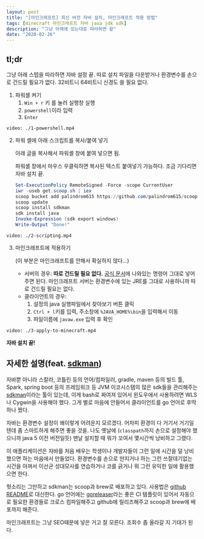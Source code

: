 ```yaml
---
layout: post
title: "[마인크래프트] 최신 버전 자바 설치, 마인크래프트 적용 방법"
tags: [minecraft 마인크래프트 자바 java jdk sdk]
description: "그냥 아래에 있는대로 따라하면 끝"
date: "2020-02-26"
---
```


## tl;dr

그냥 아래 스텝을 따라하면 자바 설정 끝. 따로 설치 파일을 다운받거나 환경변수를 손으로 건드릴 필요가 없다. 32비트니 64비트니 신경도 쓸 필요 없다.

1. 파워셸 켜기
    1. `Win + r` 키 를 눌러 실행창 실행
    2. `powershell`이라 입력
    3. `Enter`

`video: ./1-powershell.mp4`

2. 파워 셸에 아래 스크립트를 복사/붙여 넣기

    아래 글을 복사해서 파워셸 창에 붙여 넣으면 됨.

    파워셸 창에서 마우스 우클릭하면 복사된 텍스트 붙여넣기 가능하다. 조금 기다리면 자바 설치 끝.

    ```powershell
    Set-ExecutionPolicy RemoteSigned -Force -scope CurrentUser
    iwr -useb get.scoop.sh | iex
    scoop bucket add palindrom615 https://github.com/palindrom615/scoop-bucket
    scoop update
    scoop install sdkman
    sdk install java
    Invoke-Expression (sdk export windows)
    Write-Output "Done!"
    ```

`video: ./2-scripting.mp4`

3. 마인크래프트에 적용하기
    
    (이 부분은 마인크래프트를 안해서 확실하지 않다...)
    * 서버의 경우: **따로 건드릴 필요 없다.** [공식 문서](https://www.minecraft.net/ko-kr/download/server/)에 나와있는 명령어 그대로 넣어주면 된다. 마인크래프트 서버는 환경변수에 있는 JRE를 그대로 사용하니까 따로 건드릴 필요는 없다.
    * 클라이언트의 경우: 
        1. 설정의 java 실행파일에서 찾아보기 버튼 클릭
        2. `Ctrl + l`키를 입력, 주소창에  `%JAVA_HOME%\bin`을 입력해서 이동
        3. 파일이름에 `javaw.exe` 입력 후 확인

`video: ./3-apply-to-minecraft.mp4`

**자바 설치 끝!**

## 자세한 설명(feat. [sdkman](https://github.com/palindrom615/sdkman))

자바뿐 아니라 스칼라, 코틀린 등의 언어/컴파일러, gradle, maven 등의 빌드 툴, Spark, spring boot 등의 프레임워크 등 JVM 이코시스템의 많은 sdk들을 관리해주는 [sdkman](https://sdkman.io/)이라는 툴이 있는데, 이게 bash로 짜여져 있어서 윈도우에서 사용하려면 WLS나 Cygwin을 사용해야 했다. 그게 별로 마음에 안들어서 클라이언트를 go 언어로 후딱 하나 짰다.


자바는 환경변수 설정이 왜이렇게 어려운지 모르겠다. 어차피  환경이 다 거기서 거기일텐데 좀 스마트하게 해주면 좋을 것을. 나도 옛날에 (`classpath`까지 손으로 설정해야 했으니까 java 5 이전 버전일듯) 맨날 설치할 때 뭐가 꼬여서 몇시간씩 낭비하고 그랬다.  

이 애플리케이션은 자바를 처음 배우는 학생이나 개발자들이 그런 일에 시간을 덜 낭비했으면 하는 마음에서 만들었다. 환경변수를 손으로 만지거나 하는 그런 쓰잘데기없는 시간을 아껴서 이선균 성대모사를 연습하거나 코를 긁거나 뭐 그런 유익한 일에 활용했으면 한다. 

헛소리는 그만하고 sdkman는 scoop과 brew로 배포하고 있다. 사용법은 [github README](https://github.com/palindrom615/sdkman)로 대신한다. go 언어에는 [goreleaser](https://goreleaser.com/)라는 좋은 CI 템플릿이 있어서 자동으로 필요한 환경들로 크로스 컴파일해주고 github에 릴리즈해주고 scoop과 brew에 배포까지 해준다. 

마인크래프트는 그냥 SEO때문에 넣은 거고 잘 모른다. 조회수 좀 올라갈 지 기대가 된다.
